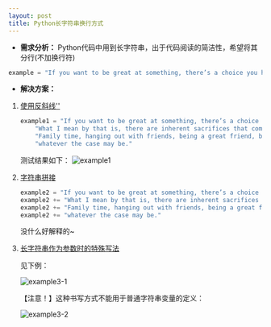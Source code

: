 ```yaml
---
layout: post
title: Python长字符串换行方式
---
```


* **需求分析：** Python代码中用到长字符串，出于代码阅读的简洁性，希望将其分行(不加换行符)
```python
example = "If you want to be great at something, there’s a choice you have to make. What I mean by that is, there are inherent sacrifices that come along with that. Family time, hanging out with friends, being a great friend, being a great son, nephew, whatever the case may be."
```

* **解决方案：**

1. <u>使用反斜线'\'</u>
    ```python
    example1 = "If you want to be great at something, there’s a choice you have to make. "\
        "What I mean by that is, there are inherent sacrifices that come along with that. "\
        "Family time, hanging out with friends, being a great friend, being a great son, nephew, "\
        "whatever the case may be."
    ```
    测试结果如下：
    ![example1]({{premier8league.github.io}}/assets/pics/example1.jpg)

2. <u>字符串拼接</u>
    ```python
    example2 = "If you want to be great at something, there’s a choice you have to make. "
    example2 += "What I mean by that is, there are inherent sacrifices that come along with that. "
    example2 += "Family time, hanging out with friends, being a great friend, being a great son, nephew, "
    example2 += "whatever the case may be."
    ```
    没什么好解释的~

3. <u>长字符串作为参数时的特殊写法</u>

    见下例：

    ![example3-1]({{premier8league.github.io}}/assets/pics/example3-1.jpg)

    【注意！】这种书写方式不能用于普通字符串变量的定义：

    ![example3-2]({{premier8league.github.io}}/assets/pics/example3-2.jpg)
    